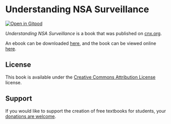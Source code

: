 # Understanding NSA Surveillance

[![Open in Gitpod](https://gitpod.io/button/open-in-gitpod.svg)](https://gitpod.io/from-referrer/)

_Understanding NSA Surveillance_ is a book that was published on [cnx.org](https://cnx.org/).

An ebook can be downloaded [here](https://github.com/cnx-user-books/cnxbook-understanding-nsa-surveillance/releases/latest), and the book can be viewed online [here](https://github.com/cnx-user-books/cnxbook-understanding-nsa-surveillance/releases/latest).

## License
This book is available under the [Creative Commons Attribution License](./LICENSE) license.

## Support
If you would like to support the creation of free textbooks for students, your [donations are welcome](https://riceconnect.rice.edu/donation/support-openstax-banner).
